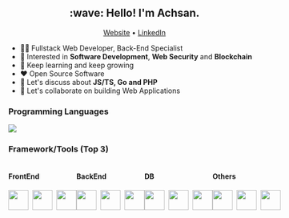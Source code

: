<!-- Banner (TODO) -->

<h2 align="center">:wave: Hello! I'm Achsan.</h2>
<p align="center">
  <a href="https://aikuci.web.id">Website</a> •
  <a href="https://www.linkedin.com/in/muhammad-achsan-hujjatul-islam">LinkedIn</a>
</p>

- :technologist: Fullstack Web Developer, Back-End Specialist
- :monocle_face: Interested in **Software Development**, **Web Security** and
  **Blockchain**
- :seedling: Keep learning and keep growing
- :heart: Open Source Software
- :speech_balloon: Let's discuss about **JS/TS, Go and PHP**
- :handshake: Let's collaborate on building Web Applications

### Programming Languages

<div>
    <img src="https://skillicons.dev/icons?i=js,ts,go,php" />
</div>

### Framework/Tools (Top 3)

<div style="display: flex;">

<div style="flex-basis: 25%;">

#### FrontEnd

<div style="display: flex; align-items: center; pointer-events: none; gap: 8px;">
  <img loading="lazy" height="40" src="https://cdn.simpleicons.org/vue.js">
  <img loading="lazy" height="40" src="https://cdn.simpleicons.org/nuxt.js">
  <img loading="lazy" height="40" src="https://cdn.simpleicons.org/astro">
</div>

</div>

<div style="flex-basis: 25%;">

#### BackEnd

<div style="display: flex; align-items: center; pointer-events: none; gap: 8px;">
  <img loading="lazy" height="40" src="https://cdn.simpleicons.org/hono">
  <img loading="lazy" height="40" src="https://cdn.simpleicons.org/express">
  <img loading="lazy" height="40" src="https://docs.gofiber.io/img/logo.svg" />
</div>

</div>

<div style="flex-basis: 25%;">

#### DB

<div style="display: flex; align-items: center; pointer-events: none; gap: 8px;">
  <img loading="lazy" height="40" src="https://cdn.simpleicons.org/postgresql">
  <img loading="lazy" height="40" src="https://cdn.simpleicons.org/redis">
  <img loading="lazy" height="40" src="https://cdn.simpleicons.org/mongodb">
</div>

</div>

<div style="flex-basis: 25%;">

#### Others

<div style="display: flex; align-items: center; pointer-events: none; gap: 8px;">
  <img loading="lazy" height="40" src="https://cdn.simpleicons.org/docker">
  <img loading="lazy" height="40" src="https://cdn.simpleicons.org/selenium">
  <img loading="lazy" height="40" src="https://cdn.simpleicons.org/d3.js">
</div>

</div>

</div>
